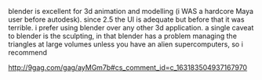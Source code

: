 blender is excellent for 3d animation and modelling (i WAS a hardcore Maya user before autodesk). since 2.5 the UI is adequate but before that it was terrible. i prefer using blender over any other 3d application.
a single caveat to blender is the sculpting, in that blender has a problem managing the triangles at large volumes unless you have an alien supercomputers, so i recommend

http://9gag.com/gag/ayMGm7b#cs_comment_id=c_163183504937167970

